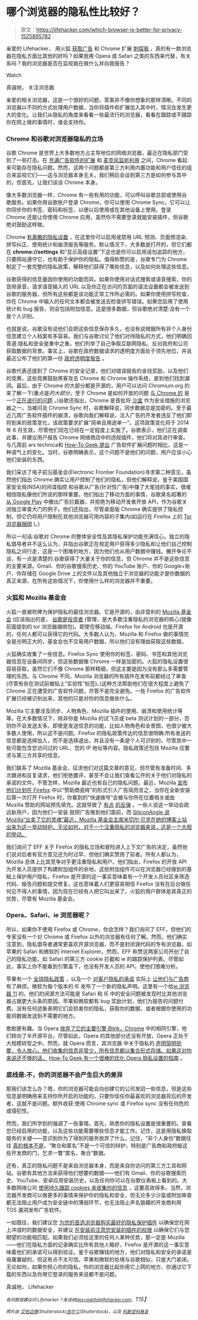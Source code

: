 # 哪个浏览器的隐私性比较好？

> 原文：<https://lifehacker.com/which-browser-is-better-for-privacy-1525895782>

亲爱的 Lifehacker，
用火狐 [获取广告](https://blog.mozilla.org/advancingcontent/2014/02/11/publisher-transformation-with-users-at-the-center/) 和 Chrome 扩展 [刺探我](https://lifehacker.com/many-browser-extensions-have-become-adware-or-malware-1505117457) ，真的有一款浏览器在隐私方面比其他的好吗？如果我用 Opera 或 Safari 之类的东西来代替，有关系吗？我的浏览器是否在监视我在做什么并向我报告？

Watch

真诚地，
关注浏览器

亲爱的相关浏览器，这是一个很好的问题，答案并不像你想象的那样清晰。不同的浏览器以不同的方式处理用户数据，当你将插件和扩展加入其中时，情况会发生更大的变化。让我们从隐私的角度来看看一些最流行的浏览器，看看在跟踪或不跟踪你在网上做的事情时，谁会支持你。

### Chrome 和谷歌对浏览器隐私的立场

谷歌 Chrome 是世界上大多数地方占主导地位的网络浏览器，最近在隐私部门受到了一些打击。在 [充满广告软件的扩展](https://lifehacker.com/many-browser-extensions-have-become-adware-or-malware-1505117457) 和 [麦克风监听利用](https://lifehacker.com/how-to-stop-web-sites-from-potentially-listening-to-you-1507692091) 之间，Chrome 看起来可能存在隐私问题。然而，这两个问题都是第三方利用内置功能和用户信任的组合来监视它们——这与浏览器本身无关。我们稍后会谈到第三方是如何参与其中的，但首先，让我们谈谈 Chrome 本身。

像大多数浏览器一样，Chrome 有一些有用的功能，可以呼叫谷歌总部或使用谷歌服务。如果你用谷歌账户登录 Chrome，你可以使用 Chrome Sync，它可以让你同步你的书签、密码和标签，以便以后使用或在其他设备上使用。登录 Chrome 还能让你使用 Chrome 应用，虽然你不需要登录就能安装插件，但谷歌绝对鼓励这样做。

Chrome [有离散的隐私设置](https://support.google.com/chrome/answer/114836?p=settings_privacy&rd=1) ，在这里你可以启用或禁用 URL 预测、页面预渲染、拼写纠正、使用统计和崩溃报告等服务。默认情况下，大多数是打开的，但它们都在 **chrome://settings** 和“显示高级设置”下这也是你可以启用请勿追踪的地方，只要网站遵守它，也有助于保护你的隐私。值得称赞的是，谷歌专门为 Chrome 制定了一套完整的隐私政策，解释他们获得了哪些信息，以及如何处理这些信息。

谷歌获得的信息量因你使用的功能而异。如果你使用对话式搜索或语音搜索，你的音频录音、请求语音输入的 URL 以及你正在访问的页面的语法设置都会被发送到谷歌的服务器，但所有这些都是该功能正常工作所必需的。如果你使用拼写检查，你在 Chrome 中输入的任何文本都会被发送去检查拼写错误。如果您启用了使用统计和 bug 报告，则会包括附加信息。这是很多数据，但谷歌绝对清楚:没有一个是个人识别。

也就是说，谷歌没有说他们会把这些信息保存多久，也没有说根据所有非个人身份信息建立个人档案有多容易。我们与谷歌讨论了他们对待隐私的方式，他们明确回答道:隐私和安全是重中之重。他们列举了自己争取互联网隐私、反对政府和公司获取数据的背景。事实上，谷歌在政府数据请求的透明度方面处于领先地位，并且最近公布了他们的第一份 [政府透明度报告](http://www.google.com/transparencyreport/removals/government/) 。

谷歌代表还提到了 Chrome 的安全记录，他们对错误报告的金钱奖励，以及他们的竞赛，这些竞赛鼓励黑客攻击 Chrome 和 Chrome 操作系统，直到他们找到漏洞。最后，由于 Chrome 的大部分都是开源的，用户可以访问 Chromium.org 的来了解一下(重点是*的大部分*，至于 Chrome 是如何开放的问题 [与 Chrome 的](http://code.google.com/p/chromium/wiki/ChromiumBrowserVsGoogleChrome) 是一个[正在进行的问题](http://askubuntu.com/questions/6253/whats-the-difference-between-google-chrome-and-or-chromium-what-are-the-advant) 。)谷歌还指出，Chrome 是首批将 [沙盒](http://en.wikipedia.org/wiki/Sandbox_%28computer_security%29) 作为安全措施的浏览器之一。当被问及 Chrome Sync 时，谷歌解释说，同步数据总是加密的。至于最近几周广告软件插件的崩溃，谷歌向我们解释说，注入广告的开发者违反了他们即将到来的政策变化，该政策要求扩展“简单且用途单一”。这项政策变化将于 2014 年 6 月生效，尽管他们现在已经在一定程度上实施了。谷歌表示，他们正在调查此事，并建议用户报告 Chrome 网络商店中的违规插件，他们将对其进行审查。与几周前 ars technica和 [How-To Geek 提出](http://www.howtogeek.com/180175/warning-your-browser-extensions-are-spying-on-you/) 广告软件扩展问题时相比，这是一种语气上的变化。当时，谷歌明确表示，这个问题不是他们的问题，用户应该小心他们安装的东西。

我们采访了电子前沿基金会(Electronic Frontier Foundation)寻求第二种意见，虽然他们指出 Chrome 确实让用户控制了他们的隐私，但他们解释说，鉴于美国国家安全局(NSA)的间谍指控 和谷歌从广告(针对性广告)中赚了大笔钱的事实，很难相信隐私像他们所说的那样重要。他们指出了移动方面的事情，谷歌臭名昭著的 [从 Google Play](http://lifehacker.com/google-has-started-removing-ad-blockers-from-the-play-s-5990448) 中撤出广告拦截器，并拒绝为移动开发者开放 API，作为谷歌关闭独立审查大门的例子。他们还指出，尽管桌面版 Chrome 确实提供了隐私控制，但它仍将用户限制在其他浏览器可用内容的子集内(如运行在 Firefox 上的 [Tor 浏览器捆绑](https://www.torproject.org/projects/torbrowser.html.en) )。)

所以一句话:谷歌对 Chrome 的整体安全性及其隐私保护功能充满信心。独立的隐私倡导者并不这么认为，并指出谷歌正在规定用户获得多少隐私和让他们自己控制隐私之间行走，这是一个困难的地方，因为他们也从用户数据中赚钱。撇开争论不谈，有一点是清楚的:谷歌获得了大量关于你的信息，但 Chrome 并不是这些信息的主要来源。Gmail、你的谷歌搜索历史、你的 YouTube 账户、你的 Google+账户、你存储在 Google Drive 上的文件以及其他独立于浏览器的功能才是你数据的真正来源，在所有这些情况下，你使用什么样的浏览器并不重要。

### 火狐和 Mozilla 基金会

火狐一直被吹捧为保护隐私的最佳浏览器。它是开源的，由非营利的 [Mozilla 基金会](http://www.mozilla.org/en-US/foundation/) (应该指出的是， [谷歌是投资者](http://www.forbes.com/sites/timworstall/2013/01/22/so-why-is-google-funding-its-own-competition-in-the-firefox-os/) )管理，是大多数注重隐私的浏览器的核心(就像前面提到的 tor 浏览器捆绑包)。即使在移动端，Firefox for Android 也是开源的，任何人都可以获得它的代码。大多数人认为，Mozilla 和 Firefox 做的事情完全是光明正大的，基金会也不交易用户数据，所以他们没有理由获取这些数据。

火狐确实收集了一些信息。Firefox Sync 使用你的标签、密码、书签和其他浏览器信息在设备间同步，但这些数据像 Chrome 一样是加密的。火狐的隐私设置很容易获取，虽然它们不像 Chrome 那样精细，但这主要是因为没有那么多需要管理的东西。与 Chrome 不同，Mozilla 浏览器的所有插件在发布前都经过了审查(尽管有些在测试前被贴上“实验性”标签)。)这种方法帮助他们在很大程度上避免了 Chrome 正在遭受的广告软件问题，尽管不是完全避免。一些 Firefox 的广告软件扩展已经被识别出来，其他的只是对你的信息做些什么。

Mozilla 它主要涉及同步、人物角色、Mozilla 插件的使用、崩溃和使用统计等等。在大多数情况下，除非你是 Mozilla 的试飞员或 beta 测试计划的一部分，否则你不会发送太多。即使是发送信息的功能，比如人物角色和全景图，也很少被大多数人使用，所以这不是问题。Firefox 的隐私政策传达的信息很明确:所有发送的信息都是选择加入，而不是选择退出，并且没有一条是个人可识别的，尽管其中一些可能包含您访问过的 URL、您的 IP 地址等内容。隐私政策还包括 Mozilla 应要求与第三方共享的信息。

我们联系了 Mozilla 基金会，征求他们对这篇文章的意见，但尽管有准备时间、多次跟进和反复请求，他们拒绝置评，甚至不会让我们查看公开的关于他们对隐私的承诺的文件。不管怎样，Mozilla 最近也有自己的隐私问题。最近，Mozilla [宣布他们计划在 Firefox](https://blog.mozilla.org/advancingcontent/2014/02/11/publisher-transformation-with-users-at-the-center/) 中以“赞助商瓷砖”的形式引入广告简而言之，当你在全新安装后第一次打开 Firefox 时，你看到的“快速拨号”会被与你所在位置相关或由 Mozilla 赞助的网站预先填充。这就导致了 [有点](http://www.zdnet.com/mozilla-clarifies-defends-firefox-ad-position-7000026335/) [的反弹](http://www.theverge.com/2014/2/12/5404174/mozilla-will-start-showing-first-time-users-ads-in-blank-firefox-tabs) 。一些人说这一举动会疏远新用户，因为他们一安装 就把广告推到他们面前，而 [SiliconAngle 说 Mozilla“出卖了它的灵魂”最近，Mozilla 基金会主席米切尔·贝克在她的博客上站出来为这一举动辩护。无论如何，对于一个注重隐私的浏览器来说，这是一个大胆的举动。](http://siliconangle.com/blog/2014/02/12/mozilla-has-just-sold-its-soul-get-ready-for-ads-in-firefox/)

我们询问了 EFF 关于 Firefox 的隐私立场和冒险进入上下文广告的决定，虽然他们说对后者有官方意见还为时过早，但他们确实赞扬了前者。所有人都认为，Mozilla 总体上比其竞争对手更注重隐私和用户。他们指出，Firefox 的开放 API 为开发人员提供了构建附加组件的余地，这些附加组件可以在浏览器已经做到的基础上保护用户隐私，Firefox 是开源的这一事实意味着有一个开发人员社区来筛选代码、报告问题和提交修复。这也意味着人们更容易相信 Firefox 没有在后台做任何见不得人的事情，因为现在已经有人把它叫出来了。火狐的用户群体是其真正的优势，尽管有 Mozilla 基金会。

### Opera、Safari、ie 浏览器呢？

所以，如果你不使用 Firefox 或 Chrome，你会怎样？我们询问了 EFF，但他们的专家没有一个对 Chrome 或 Firefox 以外的浏览器有任何了解。然而，他们确实注意到，隐私倡导者通常更喜欢开源浏览器，而不是封闭源代码的专有浏览器，如苹果的 Safari 和微软的 Internet Explorer。然而，EFF 称赞这两家公司开创了自己的隐私功能，如 Safari 的第三方 cookie 拦截和 ie 的跟踪保护列表。尽管如此，事实上你不能看到引擎盖下，也没有开发人员的 API，使他们很难分析。

苹果有一个 [全球隐私政策](http://www.apple.com/privacy/) ，以及一个 [对客户隐私的承诺](http://www.apple.com/apples-commitment-to-customer-privacy/) 实际上 [让他们与广告商](http://www.tuaw.com/2014/02/18/ad-agencies-are-sad-that-apple-cares-about-your-privacy/) 有了麻烦。微软为每个版本的 IE 发布了一个新的隐私声明。这里有一个给[ie 浏览器 11](http://windows.microsoft.com/en-us/internet-explorer/ie11-win7-privacy-statement) 的。他们的闭源方法可能是 Safari 和 IE 中的安全问题被发现时比其他浏览器占据更大头条的原因。苹果和微软都有 bug 奖励计划，他们为报告的问题付费。没有任何迹象表明它们会损害你的隐私，获取你的数据，或者根据你使用的功能将数据发送到不需要的地方。

歌剧更有趣。当 Opera [放弃了它的主要引擎 Blink，Chrome](https://gizmodo.com/google-is-forking-webkit-to-create-a-new-rendering-engi-5993566) 中的相同引擎，他们转向了半开源平台。尽管如此，Opera 的其他部分还没有开放，Opera 正处于大规模转型之中。然而，就 Opera 而言，其浏览器 中关于隐私的 [声明简明扼要，令人放心。他们收集的信息非常少，所有信息都以集合形式存储。如果这对你来说还不够的话，](http://www.opera.com/privacy#browser) [How-To Geek 有一个很棒的优化 Opera 隐私设置的指南](http://www.howtogeek.com/104263/how-to-optimize-opera-for-maximum-privacy/) 。

### 底线是:不，你的浏览器不会产生巨大的差异

那我们该怎么办？嗯，你的浏览器可能会向创建它的公司发回一些信息，但是这些信息是明确用来支持你所开启的功能的。只要你信任你最喜欢的浏览器背后的开发者，这就不是问题。额外收获:使用 Chrome sync 或 Firefox sync 没有任何危险或侵犯性。

然而，我们所学到的强调了一些事情。首先，熟悉你的隐私设置是很重要的。查看您已经启用的功能，以及这些功能需要哪些信息才能工作。记住，这是用隐私换取服务的关键——意识到你为了得到的服务放弃了什么。记住，“非个人身份”数据往往 [真的根本不是](http://www.wired.com/politics/security/commentary/securitymatters/2007/12/securitymatters_1213)。“聚合和匿名”不是一个可信的辩护，特别是广告商和政府敲这些开发商的门，乞求一瞥“匿名，聚合”数据。

还有，真正的隐私问题不是来自浏览器本身，而是来自你访问的第三方工具和网站。谷歌有其他方法来获得他们想要的数据——他们有 Gmail、你的谷歌搜索历史、YouTube、安卓应用安装历史，以及任何你可以在谷歌仪表板上看到的。大多数网络公司 [使用持久跟踪 cookies 来收集你的信息](https://lifehacker.com/everyones-trying-to-track-what-you-do-on-the-web-heres-5887140) ，这要高效得多。当然，浏览器开发商可以做更多的事情来保护你的隐私和安全，但无论多少沙盒或附加审查都无法阻止用户成为安全链中的薄弱环节，也无法阻止声名狼藉的开发商利用 TOS 漏洞发布广告软件。

一如既往，我们建议您 [为您的首选浏览器购买最好的隐私保护插件](https://lifehacker.com/the-best-browser-extensions-that-protect-your-privacy-479408034) 以确保您在网上冲浪时的数据安全，并建议 [在安装前注意您安装的插件的权限](http://lifehacker.com/why-do-chrome-extensions-need-to-access-all-my-data-5990769) 以确保它们与您期望的功能相匹配。如果我们必须给这里的任何人某种优势，那一定是 Mozilla——他们在隐私方面的记录确实比所有其他人略好，Firefox 是开源的这一事实意味着他们的承诺可以得到验证。鉴于谷歌赚钱的地方，他们对隐私和安全的承诺是毋庸置疑的，但这有点不太可信。苹果和微软的处境与谷歌相似，只是大门紧闭。无论如何，如果你担心你的隐私，你的浏览器比起你用它上网的地方、你通过它下载的东西以及你用它登录的服务来说都不是问题。

真诚地，
Lifehacker

*<small>有问题或建议问 Lifehacker？发送给</small>*[*<small>tips+asklh@lifehacker.com</small>*](mailto:tips+asklh@lifehacker.com)*<small>。</small>T15】*

<small>*照片由*</small> [<small>*艾哈迈德*</small>](http://www.shutterstock.com/pic.mhtml?id=82331755&src=id)<small>*(Shutterstock)*</small>[<small>*吉尔 C*</small>](http://www.shutterstock.com/pic.mhtml?id=177166286&src=id)<small>*(Shutterstock)，以及*</small> [<small>*科斯坚科格言*</small>](http://www.shutterstock.com/pic.mhtml?id=141354679&src=id)
